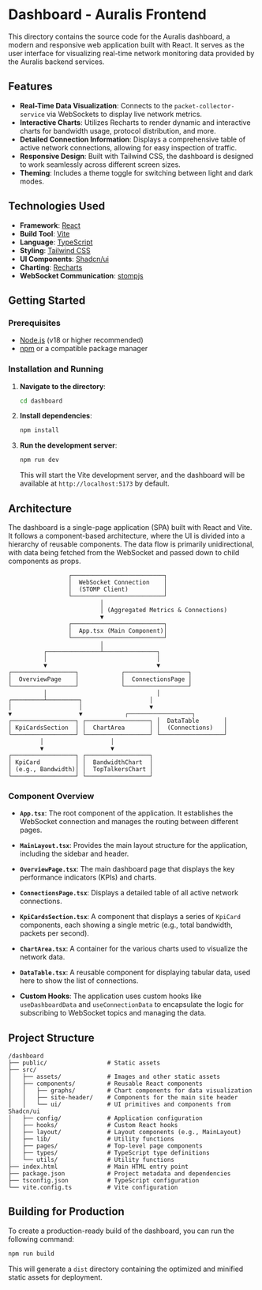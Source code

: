 # Dashboard - Auralis Frontend

This directory contains the source code for the Auralis dashboard, a modern and responsive web application built with React. It serves as the user interface for visualizing real-time network monitoring data provided by the Auralis backend services.

## Features

- **Real-Time Data Visualization**: Connects to the `packet-collector-service` via WebSockets to display live network metrics.
- **Interactive Charts**: Utilizes Recharts to render dynamic and interactive charts for bandwidth usage, protocol distribution, and more.
- **Detailed Connection Information**: Displays a comprehensive table of active network connections, allowing for easy inspection of traffic.
- **Responsive Design**: Built with Tailwind CSS, the dashboard is designed to work seamlessly across different screen sizes.
- **Theming**: Includes a theme toggle for switching between light and dark modes.

## Technologies Used

- **Framework**: [React](https://reactjs.org/)
- **Build Tool**: [Vite](https://vitejs.dev/)
- **Language**: [TypeScript](https://www.typescriptlang.org/)
- **Styling**: [Tailwind CSS](https://tailwindcss.com/)
- **UI Components**: [Shadcn/ui](https://ui.shadcn.com/)
- **Charting**: [Recharts](https://recharts.org/)
- **WebSocket Communication**: [stompjs](https://stomp-js.github.io/)

## Getting Started

### Prerequisites

- [Node.js](https://nodejs.org/) (v18 or higher recommended)
- [npm](https://www.npmjs.com/) or a compatible package manager

### Installation and Running

1.  **Navigate to the directory**:
    ```bash
    cd dashboard
    ```

2.  **Install dependencies**:
    ```bash
    npm install
    ```

3.  **Run the development server**:
    ```bash
    npm run dev
    ```

    This will start the Vite development server, and the dashboard will be available at `http://localhost:5173` by default.

## Architecture

The dashboard is a single-page application (SPA) built with React and Vite. It follows a component-based architecture, where the UI is divided into a hierarchy of reusable components. The data flow is primarily unidirectional, with data being fetched from the WebSocket and passed down to child components as props.

```
                 ┌──────────────────────────┐
                 │  WebSocket Connection    │
                 │  (STOMP Client)          │
                 └──────────────────────────┘
                          │
                          │ (Aggregated Metrics & Connections)
                          ▼
                 ┌──────────────────────────┐
                 │  App.tsx (Main Component)│
                 └──────────────────────────┘
                          │
          ┌───────────────┴───────────────┐
          │                               │
          ▼                               ▼
┌──────────────────┐            ┌──────────────────┐
│  OverviewPage    │            │  ConnectionsPage │
└──────────────────┘            └──────────────────┘
          │                               │
┌─────────┴─────────┐                   │
│                   │                   ▼
▼                   ▼            ┌──────────────────┐
┌──────────────────┐ ┌──────────────────┐ │  DataTable       │
│ KpiCardsSection  │ │  ChartArea       │ │  (Connections)   │
└──────────────────┘ └──────────────────┘ └──────────────────┘
         │                   │
         ▼                   ▼
┌──────────────────┐ ┌──────────────────┐
│ KpiCard          │ │  BandwidthChart  │
│ (e.g., Bandwidth)│ │  TopTalkersChart │
└──────────────────┘ └──────────────────┘
```

### Component Overview

-   **`App.tsx`**: The root component of the application. It establishes the WebSocket connection and manages the routing between different pages.

-   **`MainLayout.tsx`**: Provides the main layout structure for the application, including the sidebar and header.

-   **`OverviewPage.tsx`**: The main dashboard page that displays the key performance indicators (KPIs) and charts.

-   **`ConnectionsPage.tsx`**: Displays a detailed table of all active network connections.

-   **`KpiCardsSection.tsx`**: A component that displays a series of `KpiCard` components, each showing a single metric (e.g., total bandwidth, packets per second).

-   **`ChartArea.tsx`**: A container for the various charts used to visualize the network data.

-   **`DataTable.tsx`**: A reusable component for displaying tabular data, used here to show the list of connections.

-   **Custom Hooks**: The application uses custom hooks like `useDashboardData` and `useConnectionData` to encapsulate the logic for subscribing to WebSocket topics and managing the data.

## Project Structure

```
/dashboard
├── public/                 # Static assets
├── src/
│   ├── assets/             # Images and other static assets
│   ├── components/         # Reusable React components
│   │   ├── graphs/         # Chart components for data visualization
│   │   ├── site-header/    # Components for the main site header
│   │   └── ui/             # UI primitives and components from Shadcn/ui
│   ├── config/             # Application configuration
│   ├── hooks/              # Custom React hooks
│   ├── layout/             # Layout components (e.g., MainLayout)
│   ├── lib/                # Utility functions
│   ├── pages/              # Top-level page components
│   ├── types/              # TypeScript type definitions
│   └── utils/              # Utility functions
├── index.html              # Main HTML entry point
├── package.json            # Project metadata and dependencies
├── tsconfig.json           # TypeScript configuration
└── vite.config.ts          # Vite configuration
```

## Building for Production

To create a production-ready build of the dashboard, you can run the following command:

```bash
npm run build
```

This will generate a `dist` directory containing the optimized and minified static assets for deployment.